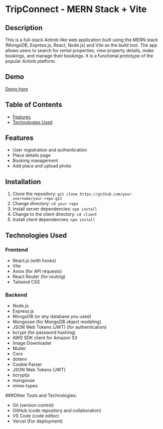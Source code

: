 # TripConnect - MERN Stack + Vite

## Description

This is a full-stack Airbnb-like web application built using the MERN stack (MongoDB, Express.js, React, Node.js) and Vite as the build tool. The app allows users to search for rental properties, view property details, make bookings, and manage their bookings. It is a functional prototype of the popular Airbnb platform.

## Demo

[Demo here](https://trip-connect.vercel.app/)

## Table of Contents

- [Features](#features)
- [Technologies Used](#technologies-used)

## Features

- User registration and authentication
- Place details page
- Booking management
- Add place and upload photo

## Installation

1. Clone the repository: `git clone https://github.com/your-username/your-repo.git`
2. Change directory: `cd your-repo`
3. Install server dependencies: `npm install`
4. Change to the client directory: `cd client`
5. Install client dependencies: `npm install`

## Technologies Used

### Frontend

- React.js (with hooks)
- Vite
- Axios (for API requests)
- React Router (for routing)
- Tailwind CSS

### Backend

- Node.js
- Express.js
- MongoDB (or any database you used)
- Mongoose (for MongoDB object modeling)
- JSON Web Tokens (JWT) (for authentication)
- bcrypt (for password hashing)
- AWS SDK client for Amazon S3
- Image Downloader
- Multer
- Cors
- dotenv
- Cookie Parser
- JSON Web Tokens (JWT)
- bcryptjs
- mongoose
- mime-types

###Other Tools and Technologies:

- Git (version control)
- GitHub (code repository and collaboration)
- VS Code (code editor)
- Vercel (For deployment)
